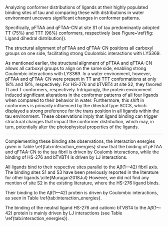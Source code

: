 Analyzing conformer distributions of ligands at their highly populated binding sites of tau and comparing these with distributions in water environment uncovers significant changes in conformer patterns.

Specifically, pFTAA and qFTAA-CN at site S1 of tau predominantly adopted TT (75\%) and TTT (96\%) conformers, respectively (see Figure~\ref{fig: Ligand dihedral distribution}).

The structural alignment of pFTAA and qFTAA-CN positions all carboxyl groups on one side, facilitating strong Coulombic interactions with LYS369.

As mentioned earlier, the structural alignment of pFTAA and qFTAA-CN allows all carboxyl groups to align on the same side, enabling strong Coulombic interactions with LYS369. In a water environment, however, pFTAA and qFTAA-CN were present in TT and TTT conformations at only 18% and 19%, respectively. For HS-276 and bTVBT4 at site S2, they favored Tt and T conformers, respectively. Intriguingly, the protein environment induced significant alterations in the conformer patterns of all four ligands when compared to their behavior in water. Furthermore, this shift in conformers is primarily influenced by the dihedral type SCCS, which displayed a strong preference for the trans position in all ligands within the tau environment. These observations imply that ligand binding can trigger structural changes that impact the conformer distribution, which may, in turn, potentially alter the photophysical properties of the ligands.



-------------------

Complementing these binding site observations,  the interaction energies given in Table \ref{tab:interaction_energies} show that the binding of pFTAA and qFTAA-CN to the tau fibril is driven by Coulomb interactions, while the binding of HS-276 and bTVBT4 is driven by LJ interactions. 



All ligands bind to their respective sites parallel to the A$\beta$(1––42) fibril axis. The binding sites S1 and S3 have been previously reported in the literature for other ligands.\cite{Murugan2018Jul} However, we did not find any mention of site S2 in the existing literature, where the HS-276 ligand binds. 


 Their binding to the A$\beta$(1––42) protein is driven by Coulombic interactions, as seen in Table \ref{tab:interaction_energies}.

 The binding of the neutral ligand HS-276 and cationic bTVBT4 to the A$\beta$(1––42) protein is mainly driven by LJ interactions (see Table \ref{tab:interaction_energies}).


